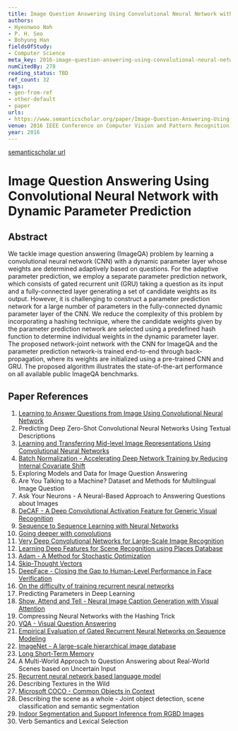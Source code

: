 ```yaml
---
title: Image Question Answering Using Convolutional Neural Network with Dynamic Parameter Prediction
authors:
- Hyeonwoo Noh
- P. H. Seo
- Bohyung Han
fieldsOfStudy:
- Computer Science
meta_key: 2016-image-question-answering-using-convolutional-neural-network-with-dynamic-parameter-prediction
numCitedBy: 278
reading_status: TBD
ref_count: 32
tags:
- gen-from-ref
- other-default
- paper
urls:
- https://www.semanticscholar.org/paper/Image-Question-Answering-Using-Convolutional-Neural-Noh-Seo/385c18cc4024a3b3206c508c512e037b9c00b8f3?sort=total-citations
venue: 2016 IEEE Conference on Computer Vision and Pattern Recognition (CVPR)
year: 2016
---
```


[semanticscholar url](https://www.semanticscholar.org/paper/Image-Question-Answering-Using-Convolutional-Neural-Noh-Seo/385c18cc4024a3b3206c508c512e037b9c00b8f3?sort=total-citations)

# Image Question Answering Using Convolutional Neural Network with Dynamic Parameter Prediction

## Abstract

We tackle image question answering (ImageQA) problem by learning a convolutional neural network (CNN) with a dynamic parameter layer whose weights are determined adaptively based on questions. For the adaptive parameter prediction, we employ a separate parameter prediction network, which consists of gated recurrent unit (GRU) taking a question as its input and a fully-connected layer generating a set of candidate weights as its output. However, it is challenging to construct a parameter prediction network for a large number of parameters in the fully-connected dynamic parameter layer of the CNN. We reduce the complexity of this problem by incorporating a hashing technique, where the candidate weights given by the parameter prediction network are selected using a predefined hash function to determine individual weights in the dynamic parameter layer. The proposed network-joint network with the CNN for ImageQA and the parameter prediction network-is trained end-to-end through back-propagation, where its weights are initialized using a pre-trained CNN and GRU. The proposed algorithm illustrates the state-of-the-art performance on all available public ImageQA benchmarks.

## Paper References

1. [Learning to Answer Questions from Image Using Convolutional Neural Network](2016-learning-to-answer-questions-from-image-using-convolutional-neural-network)
2. Predicting Deep Zero-Shot Convolutional Neural Networks Using Textual Descriptions
3. [Learning and Transferring Mid-level Image Representations Using Convolutional Neural Networks](2014-learning-and-transferring-mid-level-image-representations-using-convolutional-neural-networks)
4. [Batch Normalization - Accelerating Deep Network Training by Reducing Internal Covariate Shift](2015-batch-normalization-accelerating-deep-network-training-by-reducing-internal-covariate-shift)
5. Exploring Models and Data for Image Question Answering
6. Are You Talking to a Machine? Dataset and Methods for Multilingual Image Question
7. Ask Your Neurons - A Neural-Based Approach to Answering Questions about Images
8. [DeCAF - A Deep Convolutional Activation Feature for Generic Visual Recognition](2014-decaf-a-deep-convolutional-activation-feature-for-generic-visual-recognition)
9. [Sequence to Sequence Learning with Neural Networks](2014-sequence-to-sequence-learning-with-neural-networks)
10. [Going deeper with convolutions](2015-going-deeper-with-convolutions)
11. [Very Deep Convolutional Networks for Large-Scale Image Recognition](2014-vggnet.md)
12. [Learning Deep Features for Scene Recognition using Places Database](2014-learning-deep-features-for-scene-recognition-using-places-database)
13. [Adam - A Method for Stochastic Optimization](2015-adam-a-method-for-stochastic-optimization)
14. [Skip-Thought Vectors](2015-skip-thought-vectors)
15. [DeepFace - Closing the Gap to Human-Level Performance in Face Verification](2014-deepface-closing-the-gap-to-human-level-performance-in-face-verification)
16. [On the difficulty of training recurrent neural networks](2013-on-the-difficulty-of-training-recurrent-neural-networks)
17. Predicting Parameters in Deep Learning
18. [Show, Attend and Tell - Neural Image Caption Generation with Visual Attention](2015-show-attend-and-tell-neural-image-caption-generation-with-visual-attention)
19. Compressing Neural Networks with the Hashing Trick
20. [VQA - Visual Question Answering](2015-vqa-visual-question-answering)
21. [Empirical Evaluation of Gated Recurrent Neural Networks on Sequence Modeling](2014-empirical-evaluation-of-gated-recurrent-neural-networks-on-sequence-modeling)
22. [ImageNet - A large-scale hierarchical image database](2009-imagenet-a-large-scale-hierarchical-image-database)
23. [Long Short-Term Memory](1997-long-short-term-memory)
24. A Multi-World Approach to Question Answering about Real-World Scenes based on Uncertain Input
25. [Recurrent neural network based language model](2010-recurrent-neural-network-based-language-model)
26. Describing Textures in the Wild
27. [Microsoft COCO - Common Objects in Context](2014-microsoft-coco-common-objects-in-context)
28. Describing the scene as a whole - Joint object detection, scene classification and semantic segmentation
29. [Indoor Segmentation and Support Inference from RGBD Images](2012-indoor-segmentation-and-support-inference-from-rgbd-images)
30. Verb Semantics and Lexical Selection
